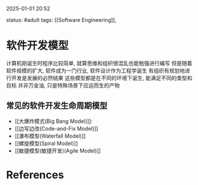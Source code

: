 2025-01-01    20:52

status: #adult 
tags: [[Software Engineering]], 


# 软件开发模型

计算机刚诞生时程序比较简单, 就算思维和组织很混乱也能勉强进行编写
但是随着软件规模的扩大, 软件成为一门行业, 软件设计作为工程学诞生
有组织有规划地进行开发是发展的必然结果
这些模型都是在不同的环境下诞生, 能满足不同的类型和目标
并非万金油, 只是特殊场景下应运而生的产物

## 常见的软件开发生命周期模型

- [[大爆炸模式(Big Bang Model)]]: 
- [[边写边改(Code-and-Fix Model)]]
- [[瀑布模型(Waterfall Model)]]
- [[螺旋模型(Spiral Model)]]
- [[敏捷模型(敏捷开发)(Agile Model)]]


# References
